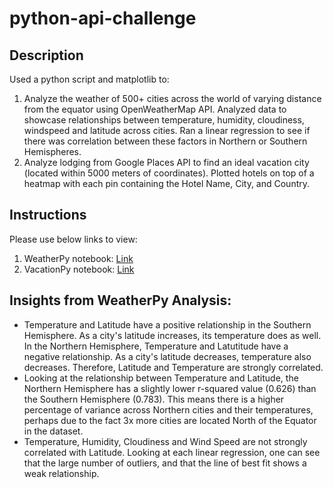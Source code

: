 # python-api-challenge

## Description
Used a python script and matplotlib to:
1) Analyze the weather of 500+ cities across the world of varying distance from the equator using OpenWeatherMap API. Analyzed data to showcase relationships between temperature, humidity, cloudiness, windspeed and latitude across cities. Ran a linear regression to see if there was correlation between these factors in Northern or Southern Hemispheres.
2) Analyze lodging from Google Places API to find an ideal vacation city (located within 5000 meters of coordinates). Plotted hotels on top of a heatmap with each pin containing the Hotel Name, City, and Country.


## Instructions
Please use below links to view:
1) WeatherPy notebook: [Link](https://nbviewer.jupyter.org/github/laurenemilyto/python-api-challenge/blob/main/WeatherPy/WeatherPy.ipynb)
2) VacationPy notebook: [Link](https://nbviewer.jupyter.org/github/laurenemilyto/python-api-challenge/blob/main/VacationPy/VacationPy.ipynb)


## Insights from WeatherPy Analysis:
- Temperature and Latitude have a positive relationship in the Southern Hemisphere. As a city's latitude increases, its temperature does as well. In the Northern Hemisphere, Temperature and Latutitude have a negative relationship. As a city's latitude decreases, temperature also decreases. Therefore, Latitude and Temperature are strongly correlated. 
- Looking at the relationship between Temperature and Latitude, the Northern Hemisphere has a slightly lower r-squared value (0.626) than the Southern Hemisphere (0.783). This means there is a higher percentage of variance across Northern cities and their temperatures, perhaps due to the fact 3x more cities are located North of the Equator in the dataset.
- Temperature, Humidity, Cloudiness and Wind Speed are not strongly correlated with Latitude. Looking at each linear regression, one can see that the large number of outliers, and that the line of best fit shows a weak relationship. 


